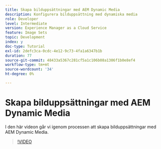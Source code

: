 ```yaml
---
title: Skapa bilduppsättningar med AEM Dynamic Media
description: Konfigurera bilduppsättning med dynamiska media
role: Developer
level: Intermediate
version: Experience Manager as a Cloud Service
feature: Image Sets
topic: Development
index: y
doc-type: Tutorial
exl-id: 2defc3ca-0cdc-4e12-9c73-4fa1a6347b1b
duration: 77
source-git-commit: 48433a5367c281cf5a1c106b08a1306f1b0e8ef4
workflow-type: tm+mt
source-wordcount: '34'
ht-degree: 0%

---
```


# Skapa bilduppsättningar med AEM Dynamic Media

I den här videon går vi igenom processen att skapa bilduppsättningar med AEM Dynamic Media.

>[!VIDEO](https://video.tv.adobe.com/v/335581?quality=12&learn=on)
